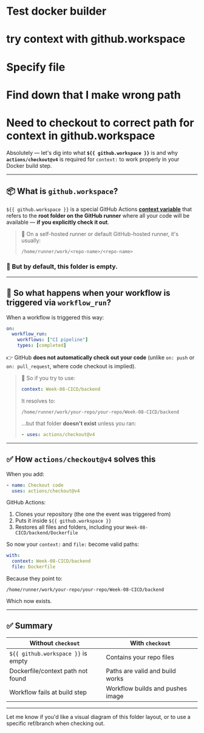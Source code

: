 # Test docker builder

# try context with github.workspace

# Specify file

# Find down that I make wrong path

# Need to checkout to correct path for context in github.workspace

Absolutely — let's dig into what **`${{ github.workspace }}`** is and why **`actions/checkout@v4`** is required for `context:` to work properly in your Docker build step.

---

## 📦 What is `github.workspace`?

`${{ github.workspace }}` is a special GitHub Actions [**context variable**](https://docs.github.com/en/actions/learn-github-actions/contexts#github-context) that refers to the **root folder on the GitHub runner** where all your code will be available — **if you explicitly check it out**.

> 🔹 On a self-hosted runner or default GitHub-hosted runner, it's usually:
>
> ```
> /home/runner/work/<repo-name>/<repo-name>
> ```

### 🧱 But by default, this folder is **empty**.

---

## 🧩 So what happens when your workflow is triggered via `workflow_run`?

When a workflow is triggered this way:

```yaml
on:
  workflow_run:
    workflows: ["CI pipeline"]
    types: [completed]
```

👉 GitHub **does not automatically check out your code**
(unlike `on: push` or `on: pull_request`, where code checkout is implied).

> 🛑 So if you try to use:
>
> ```yaml
> context: Week-08-CICD/backend
> ```
>
> It resolves to:
>
> ```
> /home/runner/work/your-repo/your-repo/Week-08-CICD/backend
> ```
>
> …but that folder **doesn't exist** unless you ran:
>
> ```yaml
> - uses: actions/checkout@v4
> ```

---

## ✅ How `actions/checkout@v4` solves this

When you add:

```yaml
- name: Checkout code
  uses: actions/checkout@v4
```

GitHub Actions:

1. Clones your repository (the one the event was triggered from)
2. Puts it inside `${{ github.workspace }}`
3. Restores all files and folders, including your `Week-08-CICD/backend/Dockerfile`

So now your `context:` and `file:` become valid paths:

```yaml
with:
  context: Week-08-CICD/backend
  file: Dockerfile
```

Because they point to:

```
/home/runner/work/your-repo/your-repo/Week-08-CICD/backend
```

Which now exists.

---

## ✅ Summary

| Without `checkout`                 | With `checkout`                  |
| ---------------------------------- | -------------------------------- |
| `${{ github.workspace }}` is empty | Contains your repo files         |
| Dockerfile/context path not found  | Paths are valid and build works  |
| Workflow fails at build step       | Workflow builds and pushes image |

---

Let me know if you'd like a visual diagram of this folder layout, or to use a specific ref/branch when checking out.
